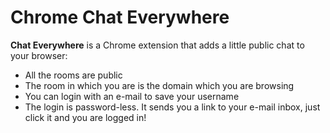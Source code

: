 # Chrome Chat Everywhere

**Chat Everywhere** is a Chrome extension that adds a little public chat to your browser:
- All the rooms are public
- The room in which you are is the domain which you are browsing
- You can login with an e-mail to save your username
- The login is password-less. It sends you a link to your e-mail inbox, just click it and you are logged in!
